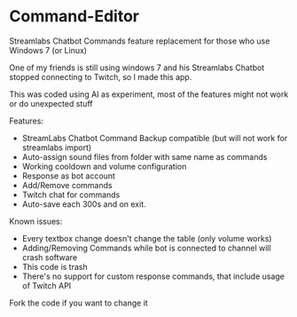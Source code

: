 # Command-Editor
Streamlabs Chatbot Commands feature replacement for those who use Windows 7 (or Linux)

One of my friends is still using windows 7 and his Streamlabs Chatbot stopped connecting to Twitch, so I made this app.

This was coded using AI as experiment, most of the features might not work or do unexpected stuff

Features:
- StreamLabs Chatbot Command Backup compatible (but will not work for streamlabs import)
- Auto-assign sound files from folder with same name as commands
- Working cooldown and volume configuration
- Response as bot account
- Add/Remove commands
- Twitch chat for commands
- Auto-save each 300s and on exit.

Known issues:
- Every textbox change doesn't change the table (only volume works)
- Adding/Removing Commands while bot is connected to channel will crash software
- This code is trash
- There's no support for custom response commands, that include usage of Twitch API

Fork the code if you want to change it
